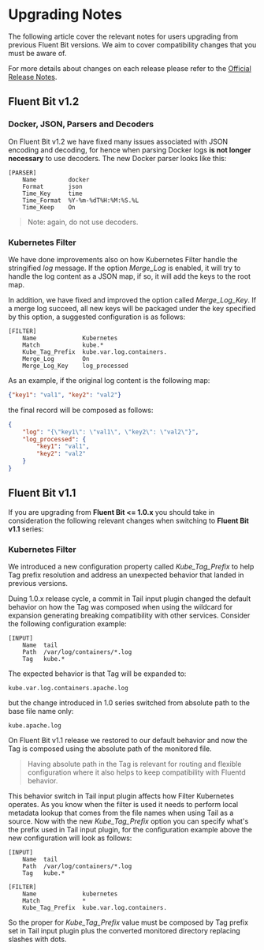 # Upgrading Notes

The following article cover the relevant notes for users upgrading from previous Fluent Bit versions. We aim to cover compatibility changes that you must be aware of. 

For more details about changes on each release please refer to the [Official Release Notes](https://fluentbit.io/announcements/).

## Fluent Bit v1.2

### Docker, JSON, Parsers and Decoders

On Fluent Bit v1.2 we have fixed many issues associated with JSON encoding and decoding, for hence when parsing Docker logs __is not longer necessary__ to use decoders. The new Docker parser looks like this:

```
[PARSER]
    Name         docker
    Format       json
    Time_Key     time
    Time_Format  %Y-%m-%dT%H:%M:%S.%L
    Time_Keep    On
```

> Note: again, do not use decoders.

### Kubernetes Filter

We have done improvements also on how Kubernetes Filter handle the stringified _log_ message. If the option _Merge\_Log_ is enabled, it will try to handle the log content as a JSON map, if so, it will add the keys to the root map.

In addition, we have fixed and improved the option called _Merge\_Log\_Key_. If a merge log succeed, all new keys will be packaged under the key specified by this option, a suggested configuration is as follows:

```
[FILTER]
    Name             Kubernetes
    Match            kube.*
    Kube_Tag_Prefix  kube.var.log.containers.
    Merge_Log        On
    Merge_Log_Key    log_processed
```

As an example, if the original log content is the following map:

```json
{"key1": "val1", "key2": "val2"}
```

the final record will be composed as follows:

```json
{
	"log": "{\"key1\": \"val1\", \"key2\": \"val2\"}",
	"log_processed": {
		"key1": "val1",
		"key2": "val2"
	}
}
```



## Fluent Bit v1.1

If you are upgrading from **Fluent Bit <= 1.0.x** you should take in consideration the following relevant changes when switching to **Fluent Bit v1.1** series:

### Kubernetes Filter

We introduced a new configuration property called _Kube\_Tag\_Prefix_ to help Tag prefix resolution and address an unexpected behavior that landed in previous versions.

Duing 1.0.x release cycle, a commit in Tail input plugin changed the default behavior on how the Tag was composed when using the wildcard for expansion generating breaking compatibility with other services. Consider the following configuration example:

```
[INPUT]
    Name  tail
    Path  /var/log/containers/*.log
    Tag   kube.*
```

The expected behavior is that Tag will be expanded to:

```
kube.var.log.containers.apache.log
```

but the change introduced in 1.0 series switched from absolute path to the base file name only:

```
kube.apache.log
```

On Fluent Bit v1.1 release we restored to our default behavior and now the Tag is composed using the absolute path of the monitored file.

> Having absolute path in the Tag is relevant for routing and flexible configuration where it also helps to keep compatibility with Fluentd behavior.

This behavior switch in Tail input plugin affects how Filter Kubernetes operates. As you know when the filter is used it needs to perform local metadata lookup that comes from the file names when using Tail as a source. Now with the new _Kube\_Tag\_Prefix_ option you can specify what's the prefix used in Tail input plugin, for the configuration example above the new configuration will look as follows:

```
[INPUT]
    Name  tail
    Path  /var/log/containers/*.log
    Tag   kube.*

[FILTER]
    Name             kubernetes
    Match            *
    Kube_Tag_Prefix  kube.var.log.containers.
```

So the proper for _Kube\_Tag\_Prefix_ value must be composed by Tag prefix set in Tail input plugin plus the converted monitored directory replacing slashes with dots.

